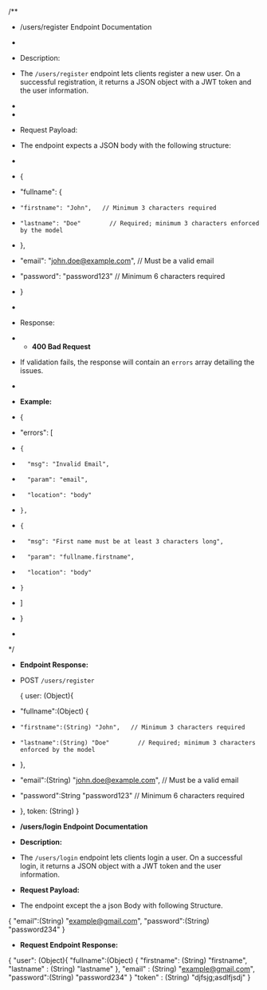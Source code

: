 /**
 * /users/register Endpoint Documentation
 *
 * Description:
 * The `/users/register` endpoint lets clients register a new user. On a successful registration, it returns a JSON object with a JWT token and the user information.
 *

 *
 * Request Payload:
 * The endpoint expects a JSON body with the following structure:
 *
 * {
 *   "fullname": {
 *     "firstname": "John",   // Minimum 3 characters required
 *     "lastname": "Doe"        // Required; minimum 3 characters enforced by the model
 *   },
 *   "email": "john.doe@example.com",  // Must be a valid email
 *   "password": "password123"           // Minimum 6 characters required
 * }
 *
 * Response:
 * - **400 Bad Request**  
 * If validation fails, the response will contain an `errors` array detailing the issues.
 *
 * **Example:**

 * {
 *   "errors": [
 *     {
 *       "msg": "Invalid Email",
 *       "param": "email",
 *       "location": "body"
 *     },
 *     {
 *       "msg": "First name must be at least 3 characters long",
 *       "param": "fullname.firstname",
 *       "location": "body"
 *     }
 *   ]
 * }
 *
 */

  * **Endpoint Response:**
 * POST `/users/register`

    {
        user: (Object){
 *   "fullname":(Object) {
 *     "firstname":(String) "John",   // Minimum 3 characters required
 *     "lastname":(String) "Doe"        // Required; minimum 3 characters enforced by the model
 *   },
 *   "email":(String) "john.doe@example.com",  // Must be a valid email
 *   "password":String "password123"           // Minimum 6 characters required
 * },
    token: (String)
    }
    




* **/users/login Endpoint Documentation**

 * **Description:**
 * The `/users/login` endpoint lets clients login a user. On a successful login, it returns a JSON object with a JWT token and the user information.



* **Request Payload:**
* The endpoint except the a json Body with following Structure.


{
    "email":(String) "example@gmail.com",
    "password":(String) "password234"
}


* **Request Endpoint Response:**

{
    "user": (Object){
        "fullname":(Object) {
            "firstname": (String) "firstname",
            "lastname" : (String) "lastname"
        },
        "email" : (String) "example@gmail.com",
        "password":(String) "password234"
    }
    "token" : (String) "djfsjg;asdlfjsdj"
}